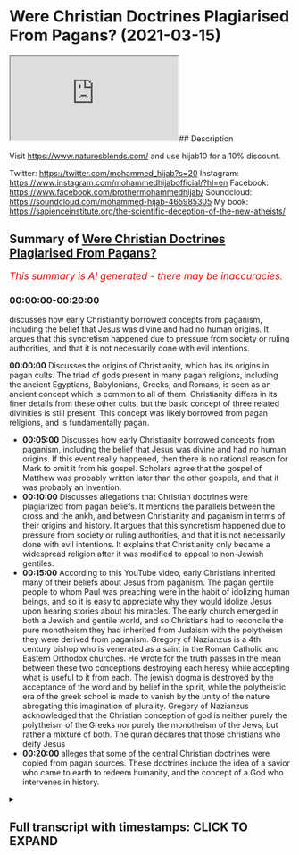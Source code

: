 # Were Christian Doctrines Plagiarised From Pagans? (2021-03-15)

<iframe loading='lazy' allow='autoplay' src='https://www.youtube.com/embed/Y_etzz56iW0'></iframe>## Description

Visit <https://www.naturesblends.com/> and use hijab10 for a 10% discount.

Twitter: <https://twitter.com/mohammed_hijab?s=20>
Instagram: <https://www.instagram.com/mohammedhijabofficial/?hl=en>
Facebook: <https://www.facebook.com/brothermohammedhijab/>
Soundcloud: <https://soundcloud.com/mohammed-hijab-465985305>
My book: <https://sapienceinstitute.org/the-scientific-deception-of-the-new-atheists/>

## Summary of [Were Christian Doctrines Plagiarised From Pagans?](https://www.youtube.com/watch?v=Y_etzz56iW0)

*<span style="color:red; font-size:125%">This summary is AI generated - there may be inaccuracies</span>. [](/)*

### <a onclick="modifyYTiframeseektime('0')">00:00:00-00:20:00</a>

 discusses how early Christianity borrowed concepts from paganism, including the belief that Jesus was divine and had no human origins. It argues that this syncretism happened due to pressure from society or ruling authorities, and that it is not necessarily done with evil intentions.

**<a onclick="modifyYTiframeseektime('0')">00:00:00</a>** Discusses the origins of Christianity, which has its origins in pagan cults. The triad of gods present in many pagan religions, including the ancient Egyptians, Babylonians, Greeks, and Romans, is seen as an ancient concept which is common to all of them. Christianity differs in its finer details from these other cults, but the basic concept of three related divinities is still present. This concept was likely borrowed from pagan religions, and is fundamentally pagan.

* **<a onclick="modifyYTiframeseektime('300')">00:05:00</a>** Discusses how early Christianity borrowed concepts from paganism, including the belief that Jesus was divine and had no human origins. If this event really happened, then there is no rational reason for Mark to omit it from his gospel. Scholars agree that the gospel of Matthew was probably written later than the other gospels, and that it was probably an invention.
* **<a onclick="modifyYTiframeseektime('600')">00:10:00</a>** Discusses allegations that Christian doctrines were plagiarized from pagan beliefs. It mentions the parallels between the cross and the ankh, and between Christianity and paganism in terms of their origins and history. It argues that this syncretism happened due to pressure from society or ruling authorities, and that it is not necessarily done with evil intentions. It explains that Christianity only became a widespread religion after it was modified to appeal to non-Jewish gentiles.
* **<a onclick="modifyYTiframeseektime('900')">00:15:00</a>** According to this YouTube video, early Christians inherited many of their beliefs about Jesus from paganism. The pagan gentile people to whom Paul was preaching were in the habit of idolizing human beings, and so it is easy to appreciate why they would idolize Jesus upon hearing stories about his miracles. The early church emerged in both a Jewish and gentile world, and so Christians had to reconcile the pure monotheism they had inherited from Judaism with the polytheism they were derived from paganism. Gregory of Nazianzus is a 4th century bishop who is venerated as a saint in the Roman Catholic and Eastern Orthodox churches. He wrote for the truth passes in the mean between these two conceptions destroying each heresy while accepting what is useful to it from each. The jewish dogma is destroyed by the acceptance of the word and by belief in the spirit, while the polytheistic era of the greek school is made to vanish by the unity of the nature abrogating this imagination of plurality. Gregory of Nazianzus acknowledged that the Christian conception of god is neither purely the polytheism of the Greeks nor purely the monotheism of the Jews, but rather a mixture of both. The quran declares that those christians who deify Jesus
* **<a onclick="modifyYTiframeseektime('1200')">00:20:00</a>**  alleges that some of the central Christian doctrines were copied from pagan sources. These doctrines include the idea of a savior who came to earth to redeem humanity, and the concept of a God who intervenes in history.

<details><summary><h2>Full transcript with timestamps: CLICK TO EXPAND</h2></summary>

<a onclick="modifyYTiframeseektime('4')">0:00:04</a> judaism  
<a onclick="modifyYTiframeseektime('5')">0:00:05</a> christianity and islam are typically  
<a onclick="modifyYTiframeseektime('7')">0:00:07</a> grouped together  
<a onclick="modifyYTiframeseektime('8')">0:00:08</a> under the same umbrella of abrahamic  
<a onclick="modifyYTiframeseektime('10')">0:00:10</a> religion  
<a onclick="modifyYTiframeseektime('11')">0:00:11</a> this video is going to show that far  
<a onclick="modifyYTiframeseektime('14')">0:00:14</a> from being a religion in the  
<a onclick="modifyYTiframeseektime('15')">0:00:15</a> monotheistic lineage of  
<a onclick="modifyYTiframeseektime('16')">0:00:16</a> abraham christianity in fact has its  
<a onclick="modifyYTiframeseektime('19')">0:00:19</a> origin in pagan cults  
<a onclick="modifyYTiframeseektime('26')">0:00:26</a> christianity has the doctrine of the  
<a onclick="modifyYTiframeseektime('28')">0:00:28</a> trinity in which god  
<a onclick="modifyYTiframeseektime('30')">0:00:30</a> is said to manifest as three persons the  
<a onclick="modifyYTiframeseektime('32')">0:00:32</a> father  
<a onclick="modifyYTiframeseektime('33')">0:00:33</a> son and holy spirit let's compare this  
<a onclick="modifyYTiframeseektime('37')">0:00:37</a> concept  
<a onclick="modifyYTiframeseektime('38')">0:00:38</a> of three related divinities to different  
<a onclick="modifyYTiframeseektime('40')">0:00:40</a> pagan religions  
<a onclick="modifyYTiframeseektime('42')">0:00:42</a> the ancient egyptians had the trinity of  
<a onclick="modifyYTiframeseektime('44')">0:00:44</a> our moon  
<a onclick="modifyYTiframeseektime('45')">0:00:45</a> ray antar an egyptian hymn reads  
<a onclick="modifyYTiframeseektime('48')">0:00:48</a> all gods are three our moon ray antar  
<a onclick="modifyYTiframeseektime('55')">0:00:55</a> babylonians worship the trinity of nana  
<a onclick="modifyYTiframeseektime('58')">0:00:58</a> shamash and ishtar  
<a onclick="modifyYTiframeseektime('62')">0:01:02</a> hinduism has the concept of trimurti  
<a onclick="modifyYTiframeseektime('65')">0:01:05</a> in which the supreme god brahman is said  
<a onclick="modifyYTiframeseektime('68')">0:01:08</a> to manifest as the three forms  
<a onclick="modifyYTiframeseektime('70')">0:01:10</a> brahma vishnu and shiva the hindu text  
<a onclick="modifyYTiframeseektime('74')">0:01:14</a> padma purana states he who is the  
<a onclick="modifyYTiframeseektime('77')">0:01:17</a> eternal god  
<a onclick="modifyYTiframeseektime('78')">0:01:18</a> became the three gods brahma vishnu and  
<a onclick="modifyYTiframeseektime('81')">0:01:21</a> shiva  
<a onclick="modifyYTiframeseektime('84')">0:01:24</a> the greeks had the goddess hekate whom  
<a onclick="modifyYTiframeseektime('86')">0:01:26</a> they described as  
<a onclick="modifyYTiframeseektime('88')">0:01:28</a> triple headed and goddess of the triple  
<a onclick="modifyYTiframeseektime('90')">0:01:30</a> ways  
<a onclick="modifyYTiframeseektime('93')">0:01:33</a> the romans venerated diana as diva  
<a onclick="modifyYTiframeseektime('96')">0:01:36</a> triformis  
<a onclick="modifyYTiframeseektime('96')">0:01:36</a> which means three formed a roman poet  
<a onclick="modifyYTiframeseektime('100')">0:01:40</a> wrote  
<a onclick="modifyYTiframeseektime('101')">0:01:41</a> all three formed goddess to thee i  
<a onclick="modifyYTiframeseektime('103')">0:01:43</a> dedicate the pine tree  
<a onclick="modifyYTiframeseektime('107')">0:01:47</a> northwestern european tribes worshiped a  
<a onclick="modifyYTiframeseektime('110')">0:01:50</a> group of three female deities  
<a onclick="modifyYTiframeseektime('112')">0:01:52</a> known as matrone which means matrons  
<a onclick="modifyYTiframeseektime('115')">0:01:55</a> [Music]  
<a onclick="modifyYTiframeseektime('117')">0:01:57</a> persians had the triad ahura mazda  
<a onclick="modifyYTiframeseektime('120')">0:02:00</a> mithra  
<a onclick="modifyYTiframeseektime('120')">0:02:00</a> and anahita an ancient royal inscription  
<a onclick="modifyYTiframeseektime('123')">0:02:03</a> reads  
<a onclick="modifyYTiframeseektime('124')">0:02:04</a> may ahura mazda anahita and mithra  
<a onclick="modifyYTiframeseektime('128')">0:02:08</a> protect me and my building against evil  
<a onclick="modifyYTiframeseektime('133')">0:02:13</a> we can see that this concept of three  
<a onclick="modifyYTiframeseektime('135')">0:02:15</a> related divinities  
<a onclick="modifyYTiframeseektime('136')">0:02:16</a> is an ancient phenomenon which has been  
<a onclick="modifyYTiframeseektime('138')">0:02:18</a> present in different pagan religions  
<a onclick="modifyYTiframeseektime('140')">0:02:20</a> throughout the world it's important to  
<a onclick="modifyYTiframeseektime('142')">0:02:22</a> point out  
<a onclick="modifyYTiframeseektime('143')">0:02:23</a> that the christian trinity differs in  
<a onclick="modifyYTiframeseektime('145')">0:02:25</a> its finer details when compared to these  
<a onclick="modifyYTiframeseektime('148')">0:02:28</a> other cults  
<a onclick="modifyYTiframeseektime('149')">0:02:29</a> however this basic concept of three  
<a onclick="modifyYTiframeseektime('152')">0:02:32</a> related divinities  
<a onclick="modifyYTiframeseektime('153')">0:02:33</a> is common to all of them and is  
<a onclick="modifyYTiframeseektime('155')">0:02:35</a> fundamentally pagan  
<a onclick="modifyYTiframeseektime('157')">0:02:37</a> the greek philosopher aristotle had this  
<a onclick="modifyYTiframeseektime('159')">0:02:39</a> to say  
<a onclick="modifyYTiframeseektime('160')">0:02:40</a> about the mystical significance of the  
<a onclick="modifyYTiframeseektime('162')">0:02:42</a> number three  
<a onclick="modifyYTiframeseektime('164')">0:02:44</a> just as the pythagoreans say the whole  
<a onclick="modifyYTiframeseektime('166')">0:02:46</a> and all things are delimited by the  
<a onclick="modifyYTiframeseektime('168')">0:02:48</a> three  
<a onclick="modifyYTiframeseektime('169')">0:02:49</a> for end middle and beginning have the  
<a onclick="modifyYTiframeseektime('171')">0:02:51</a> number of the whole  
<a onclick="modifyYTiframeseektime('172')">0:02:52</a> which is that of the triad wherefore we  
<a onclick="modifyYTiframeseektime('175')">0:02:55</a> use this number  
<a onclick="modifyYTiframeseektime('176')">0:02:56</a> also in the worship of the gods taking  
<a onclick="modifyYTiframeseektime('178')">0:02:58</a> it from nature  
<a onclick="modifyYTiframeseektime('179')">0:02:59</a> as a law of it  
<a onclick="modifyYTiframeseektime('185')">0:03:05</a> in christianity jesus is the incarnate  
<a onclick="modifyYTiframeseektime('188')">0:03:08</a> son of god  
<a onclick="modifyYTiframeseektime('189')">0:03:09</a> who is said to possess two natures one  
<a onclick="modifyYTiframeseektime('191')">0:03:11</a> divine  
<a onclick="modifyYTiframeseektime('192')">0:03:12</a> and one human this idea of a god man  
<a onclick="modifyYTiframeseektime('195')">0:03:15</a> hybrid  
<a onclick="modifyYTiframeseektime('195')">0:03:15</a> is fundamentally pagan greco-roman  
<a onclick="modifyYTiframeseektime('198')">0:03:18</a> religions  
<a onclick="modifyYTiframeseektime('199')">0:03:19</a> were filled with tales of gods  
<a onclick="modifyYTiframeseektime('201')">0:03:21</a> procreating with human women  
<a onclick="modifyYTiframeseektime('203')">0:03:23</a> and begetting god men for example the  
<a onclick="modifyYTiframeseektime('206')">0:03:26</a> chief god in the greek pantheon  
<a onclick="modifyYTiframeseektime('208')">0:03:28</a> zeus visited the human woman danae  
<a onclick="modifyYTiframeseektime('211')">0:03:31</a> in the form of golden reign and fathered  
<a onclick="modifyYTiframeseektime('214')">0:03:34</a> perseus  
<a onclick="modifyYTiframeseektime('214')">0:03:34</a> a god-man hercules also the son of zeus  
<a onclick="modifyYTiframeseektime('219')">0:03:39</a> is another example of a god-man the new  
<a onclick="modifyYTiframeseektime('222')">0:03:42</a> testament states  
<a onclick="modifyYTiframeseektime('223')">0:03:43</a> that the role of the incarnate son of  
<a onclick="modifyYTiframeseektime('225')">0:03:45</a> god is to be the savior of mankind  
<a onclick="modifyYTiframeseektime('228')">0:03:48</a> the father has sent his son to be the  
<a onclick="modifyYTiframeseektime('230')">0:03:50</a> savior of the world  
<a onclick="modifyYTiframeseektime('232')">0:03:52</a> the belief that gods became incarnate as  
<a onclick="modifyYTiframeseektime('234')">0:03:54</a> men  
<a onclick="modifyYTiframeseektime('235')">0:03:55</a> and acted as universal saviors was also  
<a onclick="modifyYTiframeseektime('238')">0:03:58</a> common in paganism perhaps the best  
<a onclick="modifyYTiframeseektime('240')">0:04:00</a> known example  
<a onclick="modifyYTiframeseektime('241')">0:04:01</a> is the roman dictator julius caesar  
<a onclick="modifyYTiframeseektime('245')">0:04:05</a> an ancient inscription has this to say  
<a onclick="modifyYTiframeseektime('247')">0:04:07</a> about him  
<a onclick="modifyYTiframeseektime('248')">0:04:08</a> descendant of aries and aphrodite the  
<a onclick="modifyYTiframeseektime('251')">0:04:11</a> god who has become manifest  
<a onclick="modifyYTiframeseektime('253')">0:04:13</a> and universal savior of human life here  
<a onclick="modifyYTiframeseektime('256')">0:04:16</a> julius caesar is said to be a  
<a onclick="modifyYTiframeseektime('258')">0:04:18</a> manifestation of the gods  
<a onclick="modifyYTiframeseektime('259')">0:04:19</a> and the savior of mankind another direct  
<a onclick="modifyYTiframeseektime('262')">0:04:22</a> parallel can be found in the gospel of  
<a onclick="modifyYTiframeseektime('264')">0:04:24</a> mark  
<a onclick="modifyYTiframeseektime('265')">0:04:25</a> the beginning of the good news about  
<a onclick="modifyYTiframeseektime('267')">0:04:27</a> jesus the messiah  
<a onclick="modifyYTiframeseektime('268')">0:04:28</a> the son of god this statement that jesus  
<a onclick="modifyYTiframeseektime('271')">0:04:31</a> the son of god  
<a onclick="modifyYTiframeseektime('272')">0:04:32</a> is the beginning of the good news is  
<a onclick="modifyYTiframeseektime('274')">0:04:34</a> also mirrored by another roman dictator  
<a onclick="modifyYTiframeseektime('276')">0:04:36</a> augustus  
<a onclick="modifyYTiframeseektime('278')">0:04:38</a> the birthday of the god has been for the  
<a onclick="modifyYTiframeseektime('280')">0:04:40</a> whole world the beginning of good news  
<a onclick="modifyYTiframeseektime('283')">0:04:43</a> concerning him the concept of a human  
<a onclick="modifyYTiframeseektime('286')">0:04:46</a> being  
<a onclick="modifyYTiframeseektime('287')">0:04:47</a> who is a divine son of god the savior of  
<a onclick="modifyYTiframeseektime('289')">0:04:49</a> mankind  
<a onclick="modifyYTiframeseektime('290')">0:04:50</a> and good news was a sort of template  
<a onclick="modifyYTiframeseektime('293')">0:04:53</a> that was applied to people of great  
<a onclick="modifyYTiframeseektime('294')">0:04:54</a> power and authority  
<a onclick="modifyYTiframeseektime('296')">0:04:56</a> we've seen that the history of paganism  
<a onclick="modifyYTiframeseektime('298')">0:04:58</a> is littered with such examples  
<a onclick="modifyYTiframeseektime('300')">0:05:00</a> and the christian conception of jesus  
<a onclick="modifyYTiframeseektime('302')">0:05:02</a> was just another incarnate god  
<a onclick="modifyYTiframeseektime('304')">0:05:04</a> in a long line of incarnate gods that  
<a onclick="modifyYTiframeseektime('306')">0:05:06</a> had preceded him  
<a onclick="modifyYTiframeseektime('308')">0:05:08</a> the early christian apologist justin  
<a onclick="modifyYTiframeseektime('310')">0:05:10</a> martyr considered a saint in the  
<a onclick="modifyYTiframeseektime('312')">0:05:12</a> catholic church  
<a onclick="modifyYTiframeseektime('313')">0:05:13</a> admitted that christianity had borrowed  
<a onclick="modifyYTiframeseektime('316')">0:05:16</a> its concept of divine sonship from  
<a onclick="modifyYTiframeseektime('318')">0:05:18</a> pagans  
<a onclick="modifyYTiframeseektime('319')">0:05:19</a> when we say that the word jesus christ  
<a onclick="modifyYTiframeseektime('322')">0:05:22</a> the firstborn of god  
<a onclick="modifyYTiframeseektime('324')">0:05:24</a> was produced without sexual union and  
<a onclick="modifyYTiframeseektime('326')">0:05:26</a> that he was crucified  
<a onclick="modifyYTiframeseektime('328')">0:05:28</a> and died and rose again and ascended to  
<a onclick="modifyYTiframeseektime('330')">0:05:30</a> heaven  
<a onclick="modifyYTiframeseektime('331')">0:05:31</a> we propound nothing new or different  
<a onclick="modifyYTiframeseektime('334')">0:05:34</a> from what you pagans believe  
<a onclick="modifyYTiframeseektime('336')">0:05:36</a> regarding those whom you consider sons  
<a onclick="modifyYTiframeseektime('338')">0:05:38</a> of jupiter  
<a onclick="modifyYTiframeseektime('345')">0:05:45</a> the gospel of matthew states that jesus  
<a onclick="modifyYTiframeseektime('348')">0:05:48</a> foretold he would die  
<a onclick="modifyYTiframeseektime('349')">0:05:49</a> and rise again after a period of three  
<a onclick="modifyYTiframeseektime('352')">0:05:52</a> days and three nights  
<a onclick="modifyYTiframeseektime('354')">0:05:54</a> for as jonah was three days and three  
<a onclick="modifyYTiframeseektime('356')">0:05:56</a> nights in the belly of a huge fish  
<a onclick="modifyYTiframeseektime('359')">0:05:59</a> saw the son of man will be three days  
<a onclick="modifyYTiframeseektime('361')">0:06:01</a> and three nights in the heart of the  
<a onclick="modifyYTiframeseektime('363')">0:06:03</a> earth  
<a onclick="modifyYTiframeseektime('364')">0:06:04</a> very early on churches taught that  
<a onclick="modifyYTiframeseektime('367')">0:06:07</a> during his three-day  
<a onclick="modifyYTiframeseektime('368')">0:06:08</a> and three-night absence jesus descended  
<a onclick="modifyYTiframeseektime('370')">0:06:10</a> into hell  
<a onclick="modifyYTiframeseektime('371')">0:06:11</a> the apostles creed is an early statement  
<a onclick="modifyYTiframeseektime('374')">0:06:14</a> of christian belief  
<a onclick="modifyYTiframeseektime('375')">0:06:15</a> it states i believe in jesus christ  
<a onclick="modifyYTiframeseektime('378')">0:06:18</a> his only son our lord was crucified  
<a onclick="modifyYTiframeseektime('381')">0:06:21</a> died and was buried he descended into  
<a onclick="modifyYTiframeseektime('384')">0:06:24</a> hell  
<a onclick="modifyYTiframeseektime('384')">0:06:24</a> the third day he arose again from the  
<a onclick="modifyYTiframeseektime('386')">0:06:26</a> dead  
<a onclick="modifyYTiframeseektime('387')">0:06:27</a> these beliefs mirror an ancient sumerian  
<a onclick="modifyYTiframeseektime('390')">0:06:30</a> myth  
<a onclick="modifyYTiframeseektime('391')">0:06:31</a> about the goddess inanna which states  
<a onclick="modifyYTiframeseektime('394')">0:06:34</a> from the great heaven inanna set her  
<a onclick="modifyYTiframeseektime('396')">0:06:36</a> mind on the great below  
<a onclick="modifyYTiframeseektime('398')">0:06:38</a> inanna abandoned heaven abandoned earth  
<a onclick="modifyYTiframeseektime('400')">0:06:40</a> and ascended to the underworld  
<a onclick="modifyYTiframeseektime('402')">0:06:42</a> after three days and three nights had  
<a onclick="modifyYTiframeseektime('404')">0:06:44</a> passed thusla inanna arise the gospel of  
<a onclick="modifyYTiframeseektime('408')">0:06:48</a> matthew  
<a onclick="modifyYTiframeseektime('409')">0:06:49</a> also tells us that something  
<a onclick="modifyYTiframeseektime('410')">0:06:50</a> extraordinary happened when jesus died  
<a onclick="modifyYTiframeseektime('414')">0:06:54</a> at that moment the curtain of the temple  
<a onclick="modifyYTiframeseektime('416')">0:06:56</a> was torn in two  
<a onclick="modifyYTiframeseektime('418')">0:06:58</a> from top to bottom the earth shook the  
<a onclick="modifyYTiframeseektime('420')">0:07:00</a> rocks split  
<a onclick="modifyYTiframeseektime('422')">0:07:02</a> and the tombs broke open the bodies of  
<a onclick="modifyYTiframeseektime('425')">0:07:05</a> many holy people who had died  
<a onclick="modifyYTiframeseektime('426')">0:07:06</a> were raised to life they came out of the  
<a onclick="modifyYTiframeseektime('429')">0:07:09</a> tombs  
<a onclick="modifyYTiframeseektime('430')">0:07:10</a> after jesus's resurrection and went into  
<a onclick="modifyYTiframeseektime('432')">0:07:12</a> the holy city and appeared to many  
<a onclick="modifyYTiframeseektime('434')">0:07:14</a> people  
<a onclick="modifyYTiframeseektime('436')">0:07:16</a> now none of the other gospels mention  
<a onclick="modifyYTiframeseektime('438')">0:07:18</a> this astonishing  
<a onclick="modifyYTiframeseektime('439')">0:07:19</a> incident of the walking dead only  
<a onclick="modifyYTiframeseektime('441')">0:07:21</a> matthew reports it  
<a onclick="modifyYTiframeseektime('443')">0:07:23</a> let's compare the accounts of matthew  
<a onclick="modifyYTiframeseektime('445')">0:07:25</a> and mark regarding the death of jesus  
<a onclick="modifyYTiframeseektime('447')">0:07:27</a> notice that even though mark's account  
<a onclick="modifyYTiframeseektime('450')">0:07:30</a> is virtually identical to that of  
<a onclick="modifyYTiframeseektime('451')">0:07:31</a> matthew  
<a onclick="modifyYTiframeseektime('452')">0:07:32</a> mark does not mention the rising of the  
<a onclick="modifyYTiframeseektime('454')">0:07:34</a> dead saints  
<a onclick="modifyYTiframeseektime('455')">0:07:35</a> if such a miraculous event really  
<a onclick="modifyYTiframeseektime('458')">0:07:38</a> happened then there will be no  
<a onclick="modifyYTiframeseektime('459')">0:07:39</a> rational reason for mark to omit it from  
<a onclick="modifyYTiframeseektime('462')">0:07:42</a> his gospel  
<a onclick="modifyYTiframeseektime('463')">0:07:43</a> consider that the apostle paul had the  
<a onclick="modifyYTiframeseektime('465')">0:07:45</a> perfect opportunity  
<a onclick="modifyYTiframeseektime('467')">0:07:47</a> to mention this story when he was  
<a onclick="modifyYTiframeseektime('468')">0:07:48</a> preaching to an audience that was  
<a onclick="modifyYTiframeseektime('470')">0:07:50</a> skeptical about life after death  
<a onclick="modifyYTiframeseektime('473')">0:07:53</a> but if it is preached that christ has  
<a onclick="modifyYTiframeseektime('475')">0:07:55</a> been raised from the dead  
<a onclick="modifyYTiframeseektime('476')">0:07:56</a> how can some of you say that there is no  
<a onclick="modifyYTiframeseektime('478')">0:07:58</a> resurrection of the dead  
<a onclick="modifyYTiframeseektime('480')">0:08:00</a> paul could have easily proven that there  
<a onclick="modifyYTiframeseektime('482')">0:08:02</a> is life after death  
<a onclick="modifyYTiframeseektime('484')">0:08:04</a> by mentioning the numerous resurrections  
<a onclick="modifyYTiframeseektime('486')">0:08:06</a> that took place when the dead saints  
<a onclick="modifyYTiframeseektime('487')">0:08:07</a> walked the streets of jerusalem  
<a onclick="modifyYTiframeseektime('490')">0:08:10</a> he did not mention anything about such  
<a onclick="modifyYTiframeseektime('492')">0:08:12</a> an event because it never happened  
<a onclick="modifyYTiframeseektime('494')">0:08:14</a> flavius josephus was a first century  
<a onclick="modifyYTiframeseektime('496')">0:08:16</a> historian who was born in jerusalem  
<a onclick="modifyYTiframeseektime('499')">0:08:19</a> even though he was a prolific writer and  
<a onclick="modifyYTiframeseektime('501')">0:08:21</a> documented much about the city  
<a onclick="modifyYTiframeseektime('503')">0:08:23</a> he also failed to mention anything about  
<a onclick="modifyYTiframeseektime('505')">0:08:25</a> this most public of miracles  
<a onclick="modifyYTiframeseektime('507')">0:08:27</a> even conservative christian scholarship  
<a onclick="modifyYTiframeseektime('510')">0:08:30</a> rejects the historicity of this event  
<a onclick="modifyYTiframeseektime('512')">0:08:32</a> the new testament scholar mike lacona  
<a onclick="modifyYTiframeseektime('514')">0:08:34</a> stated that this story is a strange  
<a onclick="modifyYTiframeseektime('516')">0:08:36</a> report  
<a onclick="modifyYTiframeseektime('517')">0:08:37</a> and literary special effects the  
<a onclick="modifyYTiframeseektime('520')">0:08:40</a> theologian  
<a onclick="modifyYTiframeseektime('520')">0:08:40</a> william lane craig stated that probably  
<a onclick="modifyYTiframeseektime('523')">0:08:43</a> only a few  
<a onclick="modifyYTiframeseektime('524')">0:08:44</a> conservative scholars would treat the  
<a onclick="modifyYTiframeseektime('526')">0:08:46</a> story as historical  
<a onclick="modifyYTiframeseektime('528')">0:08:48</a> if matthew's story of the walking dead  
<a onclick="modifyYTiframeseektime('530')">0:08:50</a> is an invention  
<a onclick="modifyYTiframeseektime('531')">0:08:51</a> then from where did he get his  
<a onclick="modifyYTiframeseektime('533')">0:08:53</a> inspiration for such a tale  
<a onclick="modifyYTiframeseektime('535')">0:08:55</a> it just happens to be present among  
<a onclick="modifyYTiframeseektime('537')">0:08:57</a> pagan cultures  
<a onclick="modifyYTiframeseektime('538')">0:08:58</a> the ancient greeks celebrated a  
<a onclick="modifyYTiframeseektime('540')">0:09:00</a> three-day festival  
<a onclick="modifyYTiframeseektime('541')">0:09:01</a> known as anthesteria during which it was  
<a onclick="modifyYTiframeseektime('544')">0:09:04</a> believed  
<a onclick="modifyYTiframeseektime('545')">0:09:05</a> that the dead came back to life and  
<a onclick="modifyYTiframeseektime('547')">0:09:07</a> walked among the living in the cities  
<a onclick="modifyYTiframeseektime('549')">0:09:09</a> the roman poet virgil wrote that when  
<a onclick="modifyYTiframeseektime('551')">0:09:11</a> julius caesar was assassinated  
<a onclick="modifyYTiframeseektime('554')">0:09:14</a> phantoms of an earthly power were seen  
<a onclick="modifyYTiframeseektime('556')">0:09:16</a> in the falling darkness  
<a onclick="modifyYTiframeseektime('565')">0:09:25</a> the gospel of john narrates to us the  
<a onclick="modifyYTiframeseektime('567')">0:09:27</a> following conversation between jesus and  
<a onclick="modifyYTiframeseektime('570')">0:09:30</a> his disciples  
<a onclick="modifyYTiframeseektime('571')">0:09:31</a> this bread is my flesh which i will give  
<a onclick="modifyYTiframeseektime('573')">0:09:33</a> for the life of the world  
<a onclick="modifyYTiframeseektime('575')">0:09:35</a> whoever eats my flesh and drinks my  
<a onclick="modifyYTiframeseektime('577')">0:09:37</a> blood has eternal life  
<a onclick="modifyYTiframeseektime('579')">0:09:39</a> and i will raise them up at the last day  
<a onclick="modifyYTiframeseektime('581')">0:09:41</a> for my flesh is real food and my blood  
<a onclick="modifyYTiframeseektime('583')">0:09:43</a> is real drink  
<a onclick="modifyYTiframeseektime('584')">0:09:44</a> whoever eats my flesh and drinks my  
<a onclick="modifyYTiframeseektime('586')">0:09:46</a> blood remains in me  
<a onclick="modifyYTiframeseektime('588')">0:09:48</a> and i in them here jesus instituted the  
<a onclick="modifyYTiframeseektime('591')">0:09:51</a> ritualistic consumption of bread and  
<a onclick="modifyYTiframeseektime('593')">0:09:53</a> wine  
<a onclick="modifyYTiframeseektime('594')">0:09:54</a> said to represent his flesh and blood  
<a onclick="modifyYTiframeseektime('597')">0:09:57</a> note the great importance that is placed  
<a onclick="modifyYTiframeseektime('599')">0:09:59</a> on the ritual  
<a onclick="modifyYTiframeseektime('600')">0:10:00</a> it was claimed to bestow eternal life  
<a onclick="modifyYTiframeseektime('602')">0:10:02</a> all of this has precedent  
<a onclick="modifyYTiframeseektime('604')">0:10:04</a> in the ancient egyptian cult of osiris  
<a onclick="modifyYTiframeseektime('607')">0:10:07</a> osiris was believed to be the god of the  
<a onclick="modifyYTiframeseektime('609')">0:10:09</a> dead and the god of resurrection  
<a onclick="modifyYTiframeseektime('612')">0:10:12</a> the body of osiris was represented by  
<a onclick="modifyYTiframeseektime('614')">0:10:14</a> bread the valley gives you bread from  
<a onclick="modifyYTiframeseektime('616')">0:10:16</a> the burial of her father osiris  
<a onclick="modifyYTiframeseektime('618')">0:10:18</a> your loaves are osiris the blood of  
<a onclick="modifyYTiframeseektime('621')">0:10:21</a> osiris was represented by wine  
<a onclick="modifyYTiframeseektime('623')">0:10:23</a> my blood is drunk even my redness you  
<a onclick="modifyYTiframeseektime('626')">0:10:26</a> are wine you are not wine  
<a onclick="modifyYTiframeseektime('628')">0:10:28</a> but the guts of osiris the ritualistic  
<a onclick="modifyYTiframeseektime('632')">0:10:32</a> consumption  
<a onclick="modifyYTiframeseektime('632')">0:10:32</a> of osiris in the form of bread and wine  
<a onclick="modifyYTiframeseektime('635')">0:10:35</a> was believed to allow one to partake in  
<a onclick="modifyYTiframeseektime('637')">0:10:37</a> the nature of osiris and be granted life  
<a onclick="modifyYTiframeseektime('640')">0:10:40</a> your eyes are opened by the earth your  
<a onclick="modifyYTiframeseektime('642')">0:10:42</a> limbs are gathered  
<a onclick="modifyYTiframeseektime('644')">0:10:44</a> raise yourself up when the great bread  
<a onclick="modifyYTiframeseektime('646')">0:10:46</a> and this wine like water  
<a onclick="modifyYTiframeseektime('648')">0:10:48</a> were given to him the bread and wine  
<a onclick="modifyYTiframeseektime('651')">0:10:51</a> ritual is performed in churches to the  
<a onclick="modifyYTiframeseektime('653')">0:10:53</a> present day  
<a onclick="modifyYTiframeseektime('654')">0:10:54</a> as a way of commemorating jesus  
<a onclick="modifyYTiframeseektime('656')">0:10:56</a> resurrection back to life  
<a onclick="modifyYTiframeseektime('657')">0:10:57</a> in christianity the symbol of the  
<a onclick="modifyYTiframeseektime('659')">0:10:59</a> resurrection is the cross  
<a onclick="modifyYTiframeseektime('661')">0:11:01</a> most christians assume that its design  
<a onclick="modifyYTiframeseektime('663')">0:11:03</a> is based on the t-shaped roman torture  
<a onclick="modifyYTiframeseektime('666')">0:11:06</a> instrument  
<a onclick="modifyYTiframeseektime('667')">0:11:07</a> however the bible itself does not  
<a onclick="modifyYTiframeseektime('669')">0:11:09</a> precisely describe  
<a onclick="modifyYTiframeseektime('671')">0:11:11</a> the shape of the cross it merely states  
<a onclick="modifyYTiframeseektime('673')">0:11:13</a> it was made of wood  
<a onclick="modifyYTiframeseektime('674')">0:11:14</a> or timber you may be wondering where its  
<a onclick="modifyYTiframeseektime('677')">0:11:17</a> design  
<a onclick="modifyYTiframeseektime('677')">0:11:17</a> originated from like the bread and wine  
<a onclick="modifyYTiframeseektime('680')">0:11:20</a> eating ritual  
<a onclick="modifyYTiframeseektime('681')">0:11:21</a> the cross also happens to have a  
<a onclick="modifyYTiframeseektime('683')">0:11:23</a> parallel in ancient egyptian religion  
<a onclick="modifyYTiframeseektime('686')">0:11:26</a> compare the christian cross to the  
<a onclick="modifyYTiframeseektime('688')">0:11:28</a> egyptian ankh  
<a onclick="modifyYTiframeseektime('689')">0:11:29</a> their resemblance is not just in shape  
<a onclick="modifyYTiframeseektime('692')">0:11:32</a> but also in meaning  
<a onclick="modifyYTiframeseektime('693')">0:11:33</a> as egyptian hieroglyphics use the symbol  
<a onclick="modifyYTiframeseektime('695')">0:11:35</a> to represent the word for life  
<a onclick="modifyYTiframeseektime('697')">0:11:37</a> here the egyptian god horus is bringing  
<a onclick="modifyYTiframeseektime('700')">0:11:40</a> a dead pharaoh back to life using the  
<a onclick="modifyYTiframeseektime('702')">0:11:42</a> ankh  
<a onclick="modifyYTiframeseektime('703')">0:11:43</a> we can see that the ankh and christian  
<a onclick="modifyYTiframeseektime('705')">0:11:45</a> cross are both linked to resurrection  
<a onclick="modifyYTiframeseektime('708')">0:11:48</a> the early christian historian socrates  
<a onclick="modifyYTiframeseektime('710')">0:11:50</a> scholasticus  
<a onclick="modifyYTiframeseektime('712')">0:11:52</a> recorded a fascinating argument between  
<a onclick="modifyYTiframeseektime('714')">0:11:54</a> christians and egyptian pagans  
<a onclick="modifyYTiframeseektime('716')">0:11:56</a> who both laid claim to the cross when  
<a onclick="modifyYTiframeseektime('719')">0:11:59</a> the temple of serapis was torn down  
<a onclick="modifyYTiframeseektime('721')">0:12:01</a> and laid bare they were found in it  
<a onclick="modifyYTiframeseektime('723')">0:12:03</a> engraven on stones  
<a onclick="modifyYTiframeseektime('725')">0:12:05</a> certain characters which they call  
<a onclick="modifyYTiframeseektime('727')">0:12:07</a> hieroglyphics having the forms of  
<a onclick="modifyYTiframeseektime('729')">0:12:09</a> crosses  
<a onclick="modifyYTiframeseektime('730')">0:12:10</a> both the christians and pagans on seeing  
<a onclick="modifyYTiframeseektime('732')">0:12:12</a> them  
<a onclick="modifyYTiframeseektime('733')">0:12:13</a> appropriated and applied them to their  
<a onclick="modifyYTiframeseektime('735')">0:12:15</a> respective religions  
<a onclick="modifyYTiframeseektime('736')">0:12:16</a> for the christians claimed this  
<a onclick="modifyYTiframeseektime('738')">0:12:18</a> character as peculiarly  
<a onclick="modifyYTiframeseektime('740')">0:12:20</a> theirs but the pagans allege that it  
<a onclick="modifyYTiframeseektime('742')">0:12:22</a> might a pertain  
<a onclick="modifyYTiframeseektime('743')">0:12:23</a> to christ and serapis in common  
<a onclick="modifyYTiframeseektime('745')">0:12:25</a> [Music]  
<a onclick="modifyYTiframeseektime('753')">0:12:33</a> just how did the original message of  
<a onclick="modifyYTiframeseektime('755')">0:12:35</a> jesus transform  
<a onclick="modifyYTiframeseektime('756')">0:12:36</a> from the pure monotheism of the old  
<a onclick="modifyYTiframeseektime('758')">0:12:38</a> testament into the paganistic  
<a onclick="modifyYTiframeseektime('760')">0:12:40</a> religion of christianity today did early  
<a onclick="modifyYTiframeseektime('763')">0:12:43</a> christians get together  
<a onclick="modifyYTiframeseektime('765')">0:12:45</a> and agree upon a secret agenda to  
<a onclick="modifyYTiframeseektime('767')">0:12:47</a> corrupt the religion  
<a onclick="modifyYTiframeseektime('768')">0:12:48</a> and the masses just went along with it  
<a onclick="modifyYTiframeseektime('771')">0:12:51</a> there is no need to resort to conspiracy  
<a onclick="modifyYTiframeseektime('773')">0:12:53</a> theories to understand what actually  
<a onclick="modifyYTiframeseektime('774')">0:12:54</a> happened  
<a onclick="modifyYTiframeseektime('776')">0:12:56</a> when there are multiple ideologies in a  
<a onclick="modifyYTiframeseektime('778')">0:12:58</a> geographic area  
<a onclick="modifyYTiframeseektime('779')">0:12:59</a> you often find that there is an exchange  
<a onclick="modifyYTiframeseektime('781')">0:13:01</a> of ideas  
<a onclick="modifyYTiframeseektime('782')">0:13:02</a> with the dominant ideology prevailing in  
<a onclick="modifyYTiframeseektime('784')">0:13:04</a> the exchange this is known as syncretism  
<a onclick="modifyYTiframeseektime('788')">0:13:08</a> the people who allow changes to creep  
<a onclick="modifyYTiframeseektime('790')">0:13:10</a> into a religion are not necessarily  
<a onclick="modifyYTiframeseektime('791')">0:13:11</a> doing it with an evil intention  
<a onclick="modifyYTiframeseektime('794')">0:13:14</a> it may come about due to pressure from  
<a onclick="modifyYTiframeseektime('796')">0:13:16</a> society or ruling authorities  
<a onclick="modifyYTiframeseektime('798')">0:13:18</a> it may even seem natural to adopt  
<a onclick="modifyYTiframeseektime('800')">0:13:20</a> certain beliefs and practices  
<a onclick="modifyYTiframeseektime('802')">0:13:22</a> if culturally that is what a people are  
<a onclick="modifyYTiframeseektime('804')">0:13:24</a> used to  
<a onclick="modifyYTiframeseektime('806')">0:13:26</a> historically this is what happened with  
<a onclick="modifyYTiframeseektime('808')">0:13:28</a> christianity  
<a onclick="modifyYTiframeseektime('809')">0:13:29</a> jewish people were the initial target  
<a onclick="modifyYTiframeseektime('811')">0:13:31</a> audience of the evangelism of jesus and  
<a onclick="modifyYTiframeseektime('813')">0:13:33</a> his disciples  
<a onclick="modifyYTiframeseektime('814')">0:13:34</a> however they largely rejected jesus as  
<a onclick="modifyYTiframeseektime('817')">0:13:37</a> the messiah  
<a onclick="modifyYTiframeseektime('818')">0:13:38</a> jesus only gained a sizable following  
<a onclick="modifyYTiframeseektime('821')">0:13:41</a> after he ascended to heaven  
<a onclick="modifyYTiframeseektime('822')">0:13:42</a> when the apostle paul started  
<a onclick="modifyYTiframeseektime('824')">0:13:44</a> evangelizing to gentiles  
<a onclick="modifyYTiframeseektime('826')">0:13:46</a> i.e non-jews paul preached a modified  
<a onclick="modifyYTiframeseektime('830')">0:13:50</a> version  
<a onclick="modifyYTiframeseektime('830')">0:13:50</a> of the message of jesus that was  
<a onclick="modifyYTiframeseektime('832')">0:13:52</a> stripped of its jewish elements  
<a onclick="modifyYTiframeseektime('834')">0:13:54</a> such as circumcision and keeping the  
<a onclick="modifyYTiframeseektime('836')">0:13:56</a> sabbath this watered-down version  
<a onclick="modifyYTiframeseektime('838')">0:13:58</a> appealed to gentiles who started to  
<a onclick="modifyYTiframeseektime('840')">0:14:00</a> embrace paul's teachings in large  
<a onclick="modifyYTiframeseektime('842')">0:14:02</a> numbers  
<a onclick="modifyYTiframeseektime('843')">0:14:03</a> culminating in the pagan roman empire  
<a onclick="modifyYTiframeseektime('846')">0:14:06</a> adopting christianity  
<a onclick="modifyYTiframeseektime('847')">0:14:07</a> as its official state religion several  
<a onclick="modifyYTiframeseektime('849')">0:14:09</a> centuries after jesus  
<a onclick="modifyYTiframeseektime('851')">0:14:11</a> so we need to understand the mindset of  
<a onclick="modifyYTiframeseektime('853')">0:14:13</a> the gentiles  
<a onclick="modifyYTiframeseektime('854')">0:14:14</a> who first received paul's message in  
<a onclick="modifyYTiframeseektime('856')">0:14:16</a> order to understand how paganism crept  
<a onclick="modifyYTiframeseektime('859')">0:14:19</a> into christianity  
<a onclick="modifyYTiframeseektime('860')">0:14:20</a> when jewish people heard stories about  
<a onclick="modifyYTiframeseektime('862')">0:14:22</a> jesus performing amazing miracles  
<a onclick="modifyYTiframeseektime('864')">0:14:24</a> they would have understood him in the  
<a onclick="modifyYTiframeseektime('865')">0:14:25</a> same context as the likes of moses  
<a onclick="modifyYTiframeseektime('867')">0:14:27</a> and the other israelite prophets who  
<a onclick="modifyYTiframeseektime('869')">0:14:29</a> were all granted signs and wonders by  
<a onclick="modifyYTiframeseektime('871')">0:14:31</a> god  
<a onclick="modifyYTiframeseektime('872')">0:14:32</a> however such stories about jesus would  
<a onclick="modifyYTiframeseektime('875')">0:14:35</a> have been interpreted very differently  
<a onclick="modifyYTiframeseektime('876')">0:14:36</a> by pagan gentiles this is illustrated in  
<a onclick="modifyYTiframeseektime('879')">0:14:39</a> the new testament book of acts which  
<a onclick="modifyYTiframeseektime('881')">0:14:41</a> informs us  
<a onclick="modifyYTiframeseektime('882')">0:14:42</a> in lystra they sat a man who was lame he  
<a onclick="modifyYTiframeseektime('885')">0:14:45</a> had been that way from birth  
<a onclick="modifyYTiframeseektime('887')">0:14:47</a> and had never walked paul looked  
<a onclick="modifyYTiframeseektime('889')">0:14:49</a> directly at him  
<a onclick="modifyYTiframeseektime('890')">0:14:50</a> saw that he had faith to be healed and  
<a onclick="modifyYTiframeseektime('892')">0:14:52</a> called out stand up on your feet  
<a onclick="modifyYTiframeseektime('894')">0:14:54</a> at that the man jumped up and began to  
<a onclick="modifyYTiframeseektime('896')">0:14:56</a> walk when the crowd  
<a onclick="modifyYTiframeseektime('898')">0:14:58</a> saw what paul had done they shouted in  
<a onclick="modifyYTiframeseektime('900')">0:15:00</a> the lyconian language  
<a onclick="modifyYTiframeseektime('901')">0:15:01</a> that gods have come down to us in human  
<a onclick="modifyYTiframeseektime('903')">0:15:03</a> form  
<a onclick="modifyYTiframeseektime('905')">0:15:05</a> we can see that the pagan gentile  
<a onclick="modifyYTiframeseektime('907')">0:15:07</a> peoples to whom paul was preaching  
<a onclick="modifyYTiframeseektime('909')">0:15:09</a> were in the habit of idolizing human  
<a onclick="modifyYTiframeseektime('911')">0:15:11</a> beings  
<a onclick="modifyYTiframeseektime('912')">0:15:12</a> with this in mind it's easy to  
<a onclick="modifyYTiframeseektime('914')">0:15:14</a> appreciate why gentiles from a pagan  
<a onclick="modifyYTiframeseektime('916')">0:15:16</a> background  
<a onclick="modifyYTiframeseektime('917')">0:15:17</a> would idolize jesus upon hearing stories  
<a onclick="modifyYTiframeseektime('921')">0:15:21</a> about the miracles of jesus they would  
<a onclick="modifyYTiframeseektime('923')">0:15:23</a> naturally interpret him  
<a onclick="modifyYTiframeseektime('924')">0:15:24</a> in the same light as the greco-roman  
<a onclick="modifyYTiframeseektime('926')">0:15:26</a> gods they were used to  
<a onclick="modifyYTiframeseektime('928')">0:15:28</a> the early church emerged in both a  
<a onclick="modifyYTiframeseektime('930')">0:15:30</a> jewish and gentile world  
<a onclick="modifyYTiframeseektime('932')">0:15:32</a> and so christians had to reconcile the  
<a onclick="modifyYTiframeseektime('934')">0:15:34</a> pure monotheism they had inherited from  
<a onclick="modifyYTiframeseektime('936')">0:15:36</a> judaism  
<a onclick="modifyYTiframeseektime('936')">0:15:36</a> with the polytheism they are derived  
<a onclick="modifyYTiframeseektime('938')">0:15:38</a> from paganism gregory of nissa  
<a onclick="modifyYTiframeseektime('941')">0:15:41</a> is a 4th century bishop who is venerated  
<a onclick="modifyYTiframeseektime('943')">0:15:43</a> as a saint  
<a onclick="modifyYTiframeseektime('944')">0:15:44</a> in the roman catholic and eastern  
<a onclick="modifyYTiframeseektime('946')">0:15:46</a> orthodox churches  
<a onclick="modifyYTiframeseektime('947')">0:15:47</a> he wrote for the truth passes in the  
<a onclick="modifyYTiframeseektime('950')">0:15:50</a> mean between  
<a onclick="modifyYTiframeseektime('951')">0:15:51</a> these two conceptions destroying each  
<a onclick="modifyYTiframeseektime('954')">0:15:54</a> heresy  
<a onclick="modifyYTiframeseektime('954')">0:15:54</a> and yet accepting what is useful to it  
<a onclick="modifyYTiframeseektime('957')">0:15:57</a> from each  
<a onclick="modifyYTiframeseektime('958')">0:15:58</a> the jewish dogma is destroyed by the  
<a onclick="modifyYTiframeseektime('960')">0:16:00</a> acceptance of the word  
<a onclick="modifyYTiframeseektime('961')">0:16:01</a> and by belief in the spirit while the  
<a onclick="modifyYTiframeseektime('963')">0:16:03</a> polytheistic  
<a onclick="modifyYTiframeseektime('964')">0:16:04</a> era of the greek school is made to  
<a onclick="modifyYTiframeseektime('966')">0:16:06</a> vanish by the unity of the nature  
<a onclick="modifyYTiframeseektime('968')">0:16:08</a> abrogating this imagination  
<a onclick="modifyYTiframeseektime('970')">0:16:10</a> of plurality here gregory of nisa  
<a onclick="modifyYTiframeseektime('974')">0:16:14</a> acknowledged that the christian  
<a onclick="modifyYTiframeseektime('975')">0:16:15</a> conception of god  
<a onclick="modifyYTiframeseektime('977')">0:16:17</a> is neither purely the polytheism of the  
<a onclick="modifyYTiframeseektime('979')">0:16:19</a> greeks nor purely the monotheism of the  
<a onclick="modifyYTiframeseektime('981')">0:16:21</a> jews but rather a mixture of both  
<a onclick="modifyYTiframeseektime('992')">0:16:32</a> the quran declares that those christians  
<a onclick="modifyYTiframeseektime('994')">0:16:34</a> who deify jesus are imitating pagans of  
<a onclick="modifyYTiframeseektime('1008')">0:16:48</a> old  
<a onclick="modifyYTiframeseektime('1014')">0:16:54</a> here the quran demonstrates remarkable  
<a onclick="modifyYTiframeseektime('1017')">0:16:57</a> insight by pointing out  
<a onclick="modifyYTiframeseektime('1018')">0:16:58</a> that christian beliefs about jesus  
<a onclick="modifyYTiframeseektime('1020')">0:17:00</a> originate from past pagan religions  
<a onclick="modifyYTiframeseektime('1023')">0:17:03</a> the message of islam like christianity  
<a onclick="modifyYTiframeseektime('1025')">0:17:05</a> was also delivered to a pagan audience  
<a onclick="modifyYTiframeseektime('1028')">0:17:08</a> but unlike christianity islam's  
<a onclick="modifyYTiframeseektime('1030')">0:17:10</a> monotheism was  
<a onclick="modifyYTiframeseektime('1031')">0:17:11</a> untainted and remains pure to this day  
<a onclick="modifyYTiframeseektime('1034')">0:17:14</a> even rabbis acknowledge this fact  
<a onclick="modifyYTiframeseektime('1037')">0:17:17</a> because they permit jewish people  
<a onclick="modifyYTiframeseektime('1039')">0:17:19</a> to pray in muslim places of worship in a  
<a onclick="modifyYTiframeseektime('1041')">0:17:21</a> situation where no synagogue is  
<a onclick="modifyYTiframeseektime('1043')">0:17:23</a> available  
<a onclick="modifyYTiframeseektime('1044')">0:17:24</a> rabbi maimonides a leading authority in  
<a onclick="modifyYTiframeseektime('1046')">0:17:26</a> jewish law  
<a onclick="modifyYTiframeseektime('1047')">0:17:27</a> wrote the following with regards to the  
<a onclick="modifyYTiframeseektime('1049')">0:17:29</a> islamic concept of god  
<a onclick="modifyYTiframeseektime('1051')">0:17:31</a> these ishmaelites are not idol  
<a onclick="modifyYTiframeseektime('1053')">0:17:33</a> worshippers in the least  
<a onclick="modifyYTiframeseektime('1054')">0:17:34</a> and paganism has long since cut off from  
<a onclick="modifyYTiframeseektime('1056')">0:17:36</a> their mouths and their hearts  
<a onclick="modifyYTiframeseektime('1058')">0:17:38</a> and they worship the singular god  
<a onclick="modifyYTiframeseektime('1060')">0:17:40</a> properly and without any blemish  
<a onclick="modifyYTiframeseektime('1063')">0:17:43</a> by comparison jewish people are  
<a onclick="modifyYTiframeseektime('1065')">0:17:45</a> forbidden from even setting foot  
<a onclick="modifyYTiframeseektime('1067')">0:17:47</a> inside churches rabbi maimonides had  
<a onclick="modifyYTiframeseektime('1069')">0:17:49</a> this to say about christianity  
<a onclick="modifyYTiframeseektime('1071')">0:17:51</a> know that this christian nation with all  
<a onclick="modifyYTiframeseektime('1074')">0:17:54</a> their many different sects  
<a onclick="modifyYTiframeseektime('1075')">0:17:55</a> are all idol worshipers and all their  
<a onclick="modifyYTiframeseektime('1077')">0:17:57</a> holidays are forbidden  
<a onclick="modifyYTiframeseektime('1079')">0:17:59</a> and we deal with them regarding  
<a onclick="modifyYTiframeseektime('1080')">0:18:00</a> religious issues as we would pagans  
<a onclick="modifyYTiframeseektime('1083')">0:18:03</a> the kaaba is situated in saudi arabia  
<a onclick="modifyYTiframeseektime('1086')">0:18:06</a> and represents the holiest site on earth  
<a onclick="modifyYTiframeseektime('1088')">0:18:08</a> for muslims  
<a onclick="modifyYTiframeseektime('1089')">0:18:09</a> today it contains neither idols nor  
<a onclick="modifyYTiframeseektime('1092')">0:18:12</a> images  
<a onclick="modifyYTiframeseektime('1093')">0:18:13</a> but before the advent of islam the pagan  
<a onclick="modifyYTiframeseektime('1095')">0:18:15</a> arabs  
<a onclick="modifyYTiframeseektime('1096')">0:18:16</a> housed numerous idols inside the kaaba  
<a onclick="modifyYTiframeseektime('1098')">0:18:18</a> so central was the kaaba to idolatry  
<a onclick="modifyYTiframeseektime('1101')">0:18:21</a> that pagans from all over arabia would  
<a onclick="modifyYTiframeseektime('1103')">0:18:23</a> make pilgrimage there  
<a onclick="modifyYTiframeseektime('1104')">0:18:24</a> in the short span of just 23 years  
<a onclick="modifyYTiframeseektime('1108')">0:18:28</a> islam managed to completely eliminate  
<a onclick="modifyYTiframeseektime('1110')">0:18:30</a> all traces of idolatry  
<a onclick="modifyYTiframeseektime('1112')">0:18:32</a> taking people away from their worship of  
<a onclick="modifyYTiframeseektime('1114')">0:18:34</a> carved images  
<a onclick="modifyYTiframeseektime('1115')">0:18:35</a> to the worship of the one true god of  
<a onclick="modifyYTiframeseektime('1117')">0:18:37</a> abraham when it comes to preserving the  
<a onclick="modifyYTiframeseektime('1119')">0:18:39</a> purity of monotheism  
<a onclick="modifyYTiframeseektime('1121')">0:18:41</a> just how did islam succeed where  
<a onclick="modifyYTiframeseektime('1123')">0:18:43</a> christianity failed  
<a onclick="modifyYTiframeseektime('1124')">0:18:44</a> the quran takes into account the  
<a onclick="modifyYTiframeseektime('1126')">0:18:46</a> psychology of its audience  
<a onclick="modifyYTiframeseektime('1128')">0:18:48</a> which is demonstrated in its use of  
<a onclick="modifyYTiframeseektime('1130')">0:18:50</a> language when god defines the  
<a onclick="modifyYTiframeseektime('1132')">0:18:52</a> relationship between himself  
<a onclick="modifyYTiframeseektime('1133')">0:18:53</a> and mankind he avoids terms like father  
<a onclick="modifyYTiframeseektime('1136')">0:18:56</a> when referring to himself and sons of  
<a onclick="modifyYTiframeseektime('1138')">0:18:58</a> god when referring to human beings  
<a onclick="modifyYTiframeseektime('1141')">0:19:01</a> such language can be easily  
<a onclick="modifyYTiframeseektime('1142')">0:19:02</a> misunderstood especially in the minds of  
<a onclick="modifyYTiframeseektime('1144')">0:19:04</a> those who come from a background of  
<a onclick="modifyYTiframeseektime('1146')">0:19:06</a> idolatry  
<a onclick="modifyYTiframeseektime('1147')">0:19:07</a> and are used to interpreting such  
<a onclick="modifyYTiframeseektime('1148')">0:19:08</a> language literally the quran also  
<a onclick="modifyYTiframeseektime('1151')">0:19:11</a> outlines its doctrines clearly with god  
<a onclick="modifyYTiframeseektime('1154')">0:19:14</a> describing his nature in such a way that  
<a onclick="modifyYTiframeseektime('1156')">0:19:16</a> it is impossible to get it confused  
<a onclick="modifyYTiframeseektime('1158')">0:19:18</a> with polytheism  
<a onclick="modifyYTiframeseektime('1163')">0:19:23</a> [Music]  
<a onclick="modifyYTiframeseektime('1171')">0:19:31</a> god revealed the quran in order to  
<a onclick="modifyYTiframeseektime('1173')">0:19:33</a> rescue mankind  
<a onclick="modifyYTiframeseektime('1174')">0:19:34</a> from the polytheism that we are drowning  
<a onclick="modifyYTiframeseektime('1176')">0:19:36</a> in the quran  
<a onclick="modifyYTiframeseektime('1178')">0:19:38</a> restores the original monotheistic  
<a onclick="modifyYTiframeseektime('1180')">0:19:40</a> message of jesus  
<a onclick="modifyYTiframeseektime('1181')">0:19:41</a> who is not part of a trinity but rather  
<a onclick="modifyYTiframeseektime('1183')">0:19:43</a> a human messenger  
<a onclick="modifyYTiframeseektime('1184')">0:19:44</a> and the messiah  
<a onclick="modifyYTiframeseektime('1200')">0:20:00</a> [Music]  
<a onclick="modifyYTiframeseektime('1204')">0:20:04</a> foreign  
<a onclick="modifyYTiframeseektime('1213')">0:20:13</a> to learn more about the true message of  
<a onclick="modifyYTiframeseektime('1215')">0:20:15</a> jesus please download your free copy of  
<a onclick="modifyYTiframeseektime('1217')">0:20:17</a> the book  
<a onclick="modifyYTiframeseektime('1218')">0:20:18</a> jesus man messenger messiah from the  
<a onclick="modifyYTiframeseektime('1220')">0:20:20</a> link below  
</details>
